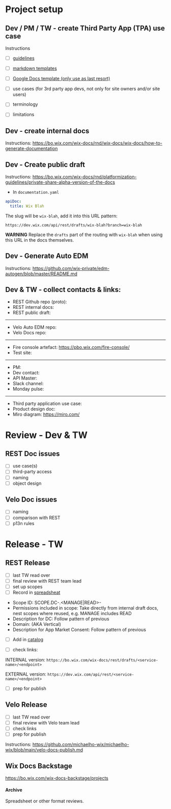 # Project setup

## Dev / PM / TW - create Third Party App (TPA) use case
Instructions
- [ ] [guidelines](https://bo.wix.com/wix-docs/rnd/platformization-guidelines/pm-documentation-checklist)
- [ ] [markdown templates](https://github.com/wix-private/wad-docs-internal-rnd/tree/master/markdown-templates)
- [ ] [Google Docs template (only use as last resort)](https://docs.google.com/document/d/1ZnIQGSTHI3GGrzRj0vYliylqo_bgxoogqfhoqYhuE-k/edit?usp=sharing)

- [ ] use cases (for 3rd party app devs, not only for site owners and/or site users)
- [ ] terminology
- [ ] limitations

## Dev - create internal docs

Instructions:
https://bo.wix.com/wix-docs/rnd/wix-docs/wix-docs/how-to-generate-documentation

## Dev - Create public draft

Instructions:
https://bo.wix.com/wix-docs/rnd/platformization-guidelines/private-share-alpha-version-of-the-docs

- In `documentation.yaml` 

```yaml
apiDoc:
  title: Wix Blah
```
The slug will be `wix-blah`, add it into this URL pattern:

```
https://dev.wix.com/api/rest/drafts/wix-blah?branch=wix-blah
```

**WARNING** Replace the `drafts` part of the routing with `wix-blah` when using this URL in the docs themselves.

## Dev - Generate Auto EDM

Instructions:
https://github.com/wix-private/edm-autogen/blob/master/README.md

## Dev & TW - collect contacts & links:

 - REST Github repo (proto):
 - REST internal docs:
 - REST public draft:
<hr>

 - Velo Auto EDM repo:
 - Velo Docs repo:
<hr>


 - Fire console artefact: https://pbo.wix.com/fire-console/
 - Test site:
<hr>


 - PM:
 - Dev contact:
 - API Master:
 - Slack channel:
 - Monday pulse:
<hr>


 - Third party application use case:
 - Product design doc:
 - Miro diagram: https://miro.com/

# Review - Dev & TW

## REST Doc issues
- [ ] use case(s)
- [ ] third-party access
- [ ] naming
- [ ] object design

## Velo Doc issues
- [ ] naming
- [ ] comparison with REST
- [ ] p13n rules

# Release - TW

## REST Release
 - [ ] last TW read over
 - [ ] final review with REST team lead
 - [ ] set up scopes
  - [ ] Record in [spreadsheat](https://docs.google.com/spreadsheets/d/1FvbXWI4pPVVy2_xSmB8cQRoijcLJvNl3Bbki05xB_RA/edit#gid=0)

 - Scope ID: SCOPE.DC-<VERTICAL>.<MANAGE|READ>-<SERVICE-NAME-HYPHENATED>
 - Permissions included in scope: Take directly from internal draft docs, nest scopes where reused, e.g. MANAGE includes READ 
 - Description for DC: Follow pattern of previous
 - Domain: (AKA Vertical)
 - Description for App Market Consent: Follow pattern of previous

  - [ ] Add in [catalog](https://bo.wix.com/wow/permissions/permission-catalog)

 - [ ] check links:

INTERNAL version:
```https://bo.wix.com/wix-docs/rest/drafts/<service-name>/<endpoint>```


EXTERNAL version: 
```https://dev.wix.com/api/rest/<service-name>/<endpoint>```

 - [ ] prep for publish

## Velo Release
 - [ ] last TW read over
 - [ ] final review with Velo team lead
 - [ ] check links
 - [ ] prep for publish

Instructions: https://github.com/michaelho-wix/michaelho-wix/blob/main/velo-docs-publish.md

## Wix Docs Backstage

https://bo.wix.com/wix-docs-backstage/projects

#### Archive

Spreadsheet or other format reviews.
